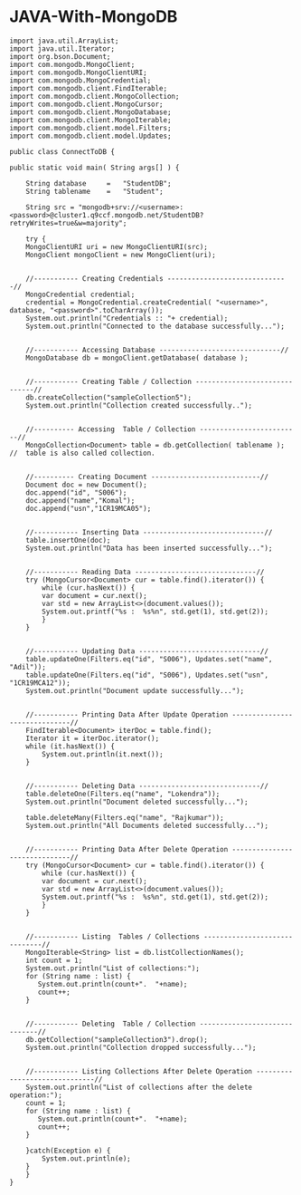 # JAVA-With-MongoDB


	import java.util.ArrayList;
	import java.util.Iterator;
	import org.bson.Document;
	import com.mongodb.MongoClient;
	import com.mongodb.MongoClientURI;
	import com.mongodb.MongoCredential;
	import com.mongodb.client.FindIterable;
	import com.mongodb.client.MongoCollection;
	import com.mongodb.client.MongoCursor;
	import com.mongodb.client.MongoDatabase;
	import com.mongodb.client.MongoIterable;
	import com.mongodb.client.model.Filters;
	import com.mongodb.client.model.Updates;

	public class ConnectToDB { 
   
	public static void main( String args[] ) {  
		
		String database		=	"StudentDB";
		String tablename	=	"Student";

		String src = "mongodb+srv://<username>:<password>@cluster1.q9ccf.mongodb.net/StudentDB?retryWrites=true&w=majority";

		try {
		MongoClientURI uri = new MongoClientURI(src);
		MongoClient mongoClient = new MongoClient(uri);


		//----------- Creating Credentials ------------------------------//
		MongoCredential credential; 
		credential = MongoCredential.createCredential( "<username>", database, "<password>".toCharArray()); 
		System.out.println("Credentials :: "+ credential);
		System.out.println("Connected to the database successfully..."); 


		//----------- Accessing Database ------------------------------//
		MongoDatabase db = mongoClient.getDatabase( database ); 


		//----------- Creating Table / Collection ------------------------------//
		db.createCollection("sampleCollection5"); 
		System.out.println("Collection created successfully..");


		//---------- Accessing  Table / Collection -------------------------//  
		MongoCollection<Document> table = db.getCollection( tablename );	//	table is also called collection.


		//---------- Creating Document ---------------------------//    
		Document doc = new Document(); 
		doc.append("id", "S006");
		doc.append("name","Komal"); 
		doc.append("usn","1CR19MCA05"); 


		//----------- Inserting Data ------------------------------//  
		table.insertOne(doc); 
		System.out.println("Data has been inserted successfully..."); 


		//----------- Reading Data ------------------------------//  
		try (MongoCursor<Document> cur = table.find().iterator()) {
		    while (cur.hasNext()) {
			var document = cur.next();
			var std = new ArrayList<>(document.values());
			System.out.printf("%s :  %s%n", std.get(1), std.get(2));
		    }
		}


		//----------- Updating Data ------------------------------//  
		table.updateOne(Filters.eq("id", "S006"), Updates.set("name", "Adil"));
		table.updateOne(Filters.eq("id", "S006"), Updates.set("usn", "1CR19MCA12"));
		System.out.println("Document update successfully...");


		//----------- Printing Data After Update Operation ------------------------------//
		FindIterable<Document> iterDoc = table.find();
		Iterator it = iterDoc.iterator();
		while (it.hasNext()) {
			System.out.println(it.next());
		}


		//----------- Deleting Data ------------------------------//  
		table.deleteOne(Filters.eq("name", "Lokendra"));
		System.out.println("Document deleted successfully...");

		table.deleteMany(Filters.eq("name", "Rajkumar"));
		System.out.println("All Documents deleted successfully...");


		//----------- Printing Data After Delete Operation ------------------------------//
		try (MongoCursor<Document> cur = table.find().iterator()) {
		    while (cur.hasNext()) {
			var document = cur.next();
			var std = new ArrayList<>(document.values());
			System.out.printf("%s :  %s%n", std.get(1), std.get(2));
		    }
		}


		//----------- Listing  Tables / Collections ------------------------------//
		MongoIterable<String> list = db.listCollectionNames();
		int count = 1;
		System.out.println("List of collections:");
		for (String name : list) {
		   System.out.println(count+".  "+name);
		   count++;
		}


		//----------- Deleting  Table / Collection ------------------------------//
		db.getCollection("sampleCollection3").drop();
		System.out.println("Collection dropped successfully...");


		//----------- Listing Collections After Delete Operation ------------------------------//
		System.out.println("List of collections after the delete operation:");
		count = 1;
		for (String name : list) {
		   System.out.println(count+".  "+name);
		   count++;
		}

		}catch(Exception e) {
			System.out.println(e);
		}
    	}  
	}
